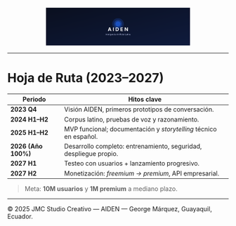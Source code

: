<p align="center">
  <img src="./aiden-cover.svg" width="65%" alt="AIDEN — Inteligencia Artificial Latina" />
</p>

---


# Hoja de Ruta (2023–2027)

| Periodo            | Hitos clave |
|--------------------|-------------|
| **2023 Q4**        | Visión AIDEN, primeros prototipos de conversación. |
| **2024 H1–H2**     | Corpus latino, pruebas de voz y razonamiento. |
| **2025 H1–H2**     | MVP funcional; documentación y *storytelling* técnico en español. |
| **2026 (Año 100%)**| Desarrollo completo: entrenamiento, seguridad, despliegue propio. |
| **2027 H1**        | Testeo con usuarios + lanzamiento progresivo. |
| **2027 H2**        | Monetización: *freemium → premium*, API empresarial. |

> Meta: **10M usuarios** y **1M premium** a mediano plazo.

---

© 2025 JMC Studio Creativo — AIDEN — George Márquez, Guayaquil, Ecuador.
